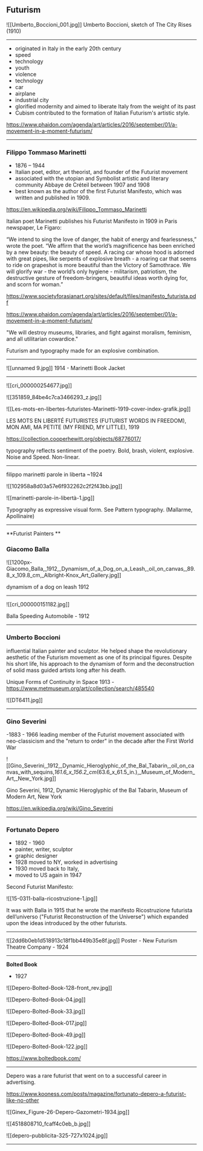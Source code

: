 ## Futurism

![[Umberto_Boccioni_001.jpg]]
Umberto Boccioni, sketch of The City Rises (1910)

<hr>

- originated in Italy in the early 20th century
- speed
- technology
- youth
- violence
- technology
- car
- airplane
- industrial city
- glorified modernity and aimed to liberate Italy from the weight of its past
- Cubism contributed to the formation of Italian Futurism's artistic style.

https://www.phaidon.com/agenda/art/articles/2016/september/01/a-movement-in-a-moment-futurism/

<hr>

### Filippo Tommaso Marinetti

- 1876 – 1944
- Italian poet, editor, art theorist, and founder of the Futurist movement
- associated with the utopian and Symbolist artistic and literary community Abbaye de Créteil between 1907 and 1908
- best known as the author of the first Futurist Manifesto, which was written and published in 1909.

https://en.wikipedia.org/wiki/Filippo_Tommaso_Marinetti

Italian poet Marinetti publishes his Futurist Manifesto in 1909 in Paris newspaper, Le Figaro:

“We intend to sing the love of danger, the habit of energy and fearlessness,” wrote the poet. “We affirm that the world’s magnificence has been enriched by a new beauty: the beauty of speed. A racing car whose hood is adorned with great pipes, like serpents of explosive breath - a roaring car that seems to ride on grapeshot is more beautiful than the Victory of Samothrace. We will glorify war - the world’s only hygiene - militarism, patriotism, the destructive gesture of freedom-bringers, beautiful ideas worth dying for, and scorn for woman.”

https://www.societyforasianart.org/sites/default/files/manifesto_futurista.pdf

https://www.phaidon.com/agenda/art/articles/2016/september/01/a-movement-in-a-moment-futurism/

"We will destroy museums, libraries, and fight against moralism, feminism, and all utilitarian cowardice."

Futurism and typography made for an explosive combination.

<hr>

![[unnamed 9.jpg]]
1914 - Marinetti Book Jacket

<hr>

![[cri_000000254677.jpg]]

![[351859_84be4c7ca3466293_z.jpg]]

![[Les-mots-en-libertes-futuristes-Marinetti-1919-cover-index-grafik.jpg]]

LES MOTS EN LIBERTÉ FUTURISTES (FUTURIST WORDS IN FREEDOM), MON AMI, MA PETITE (MY FRIEND, MY LITTLE), 1919

https://collection.cooperhewitt.org/objects/68776017/

typography reflects sentiment of the poetry. Bold, brash, violent, explosive. Noise and Speed. Non-linear.

<hr>

filippo marinetti parole in liberta ~1924

![[102958a8d03a57e6f932262c2f2f43bb.jpg]]

![[marinetti-parole-in-libertà-1.jpg]]

Typography as expressive visual form. See Pattern typography. (Mallarme, Apollinaire)

<hr>

**Futurist Painters **

### Giacomo Balla

![[1200px-Giacomo_Balla,_1912,_Dynamism_of_a_Dog_on_a_Leash,_oil_on_canvas,_89.8_x_109.8_cm,_Albright-Knox_Art_Gallery.jpg]]

dynamism of a dog on leash 1912

<hr>

![[cri_000000151182.jpg]]

Balla Speeding Automobile - 1912

<hr>

### Umberto Boccioni

influential Italian painter and sculptor. He helped shape the revolutionary aesthetic of the Futurism movement as one of its principal figures. Despite his short life, his approach to the dynamism of form and the deconstruction of solid mass guided artists long after his death.

Unique Forms of Continuity in Space
1913 - https://www.metmuseum.org/art/collection/search/485540

![[DT6411.jpg]]

<hr>

### Gino Severini

-1883 - 1966
leading member of the Futurist movement
associated with neo-classicism and the "return to order" in the decade after the First World War

![[Gino_Severini,_1912,_Dynamic_Hieroglyphic_of_the_Bal_Tabarin,_oil_on_canvas_with_sequins,_161.6_x_156.2_cm_(63.6_x_61.5_in.),_Museum_of_Modern_Art,_New_York.jpg]]

Gino Severini, 1912, Dynamic Hieroglyphic of the Bal Tabarin, Museum of Modern Art, New York

https://en.wikipedia.org/wiki/Gino_Severini

<hr>

### Fortunato Depero

- 1892 - 1960
- painter, writer, sculptor
- graphic designer
- 1928 moved to NY, worked in advertising
- 1930 moved back to Italy, 
- moved to US again in 1947

Second Futurist Manifesto:

![[15-0311-balla-ricostruzione-1.jpg]]

 It was with Balla in 1915 that he wrote the manifesto Ricostruzione futurista dell’universo ("Futurist Reconstruction of the Universe") which expanded upon the ideas introduced by the other futurists.
 
 <hr>

![[2dd6b0eb1d518913c18f1bb449b35e8f.jpg]]
Poster - New Futurism Theatre Company - 1924
<hr>

**Bolted Book** 
 
- 1927
 
 ![[Depero-Bolted-Book-128-front_rev.jpg]]
 
 ![[Depero-Bolted-Book-04.jpg]]
 
 ![[Depero-Bolted-Book-33.jpg]]
 
 ![[Depero-Bolted-Book-017.jpg]]
 
 ![[Depero-Bolted-Book-49.jpg]]
 
 ![[Depero-Bolted-Book-122.jpg]]
 
 https://www.boltedbook.com/
 
<hr>

Depero was a rare futurist that went on to a successful career in advertising.

https://www.kooness.com/posts/magazine/fortunato-depero-a-futurist-like-no-other
 
![[Ginex_Figure-26-Depero-Gazometri-1934.jpg]] 

![[4518808710_fcaff4c0eb_b.jpg]]
 
![[depero-pubblicita-325-727x1024.jpg]]

<hr>
